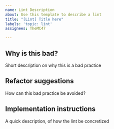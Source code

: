 ```yaml
---
name: Lint Description
about: Use this template to describe a lint
title: "[Lint] Title here"
labels: 'topic: lint'
assignees: TheMC47

---
```


## Why is this bad?
Short description on why this is a bad practice
## Refactor suggestions
How can this bad practice be avoided?
## Implementation instructions
A quick description, of how the lint be concretized
